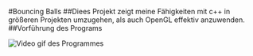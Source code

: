#Bouncing Balls
##Diees Projekt zeigt meine Fähigkeiten mit c++ in größeren Projekten umzugehen, als auch OpenGL effektiv anzuwenden.
##Vorführung des Programs

![Video gif des Programmes](https://github.com/HerrNilsen-K/render_dev)